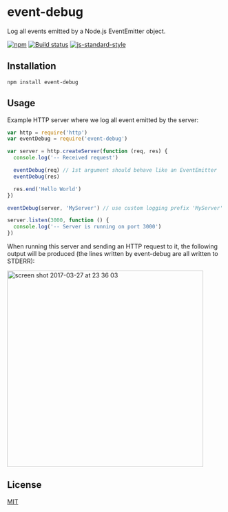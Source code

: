 # event-debug

Log all events emitted by a Node.js EventEmitter object.

[![npm](https://img.shields.io/npm/v/event-debug.svg)](https://www.npmjs.com/package/event-debug)
[![Build status](https://travis-ci.org/watson/event-debug.svg?branch=master)](https://travis-ci.org/watson/event-debug)
[![js-standard-style](https://img.shields.io/badge/code%20style-standard-brightgreen.svg?style=flat)](https://github.com/feross/standard)

## Installation

```
npm install event-debug
```

## Usage

Example HTTP server where we log all event emitted by the server:

```js
var http = require('http')
var eventDebug = require('event-debug')

var server = http.createServer(function (req, res) {
  console.log('-- Received request')

  eventDebug(req) // 1st argument should behave like an EventEmitter
  eventDebug(res)

  res.end('Hello World')
})

eventDebug(server, 'MyServer') // use custom logging prefix 'MyServer'

server.listen(3000, function () {
  console.log('-- Server is running on port 3000')
})
```

When running this server and sending an HTTP request to it, the
following output will be produced (the lines written by event-debug are
all written to STDERR):

<img width="455" alt="screen shot 2017-03-27 at 23 36 03" src="https://cloud.githubusercontent.com/assets/10602/24379216/586a4b8c-1346-11e7-831e-bf3d79639e58.png">

## License

[MIT](LICENSE)
